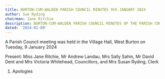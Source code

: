 ```yaml
---
title: BURTON-CUM-WALDEN PARISH COUNCIL MINUTES 9th JANUARY 2024
author: Sue Ryding
chairman: Jane Ritchie
description: BURTON-CUM-WALDEN PARISH COUNCIL MINUTES OF THE PARISH COUNCIL MEETING HELD ON TUESDAY, 9 JANUARY 2024
dated: '2024-01-09'
---
```


A Parish Council meeting was held in the Village Hall, West Burton on Tuesday, 9 January 2024

Present: Miss Jane Ritchie, Mr Andrew Landau, Mrs Sally Sahin, Mr David Dent and Mrs Victoria
Whitehead, Councillors, and Mrs Susan Ryding, Clerk

1. Apologies
